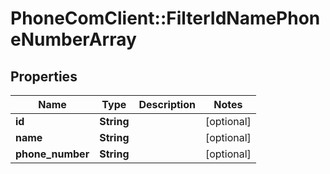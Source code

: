 # PhoneComClient::FilterIdNamePhoneNumberArray

## Properties
Name | Type | Description | Notes
------------ | ------------- | ------------- | -------------
**id** | **String** |  | [optional]
**name** | **String** |  | [optional]
**phone_number** | **String** |  | [optional]


